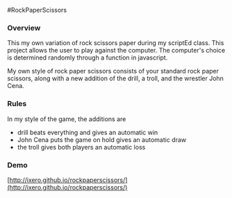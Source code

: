 #RockPaperScissors

### Overview
This my own variation of rock scissors paper during my scriptEd class. This project allows the user to play against the computer. The computer's choice is determined randomly through a function in javascript.

My own style of rock paper scissors consists of your standard rock paper scissors, along with a new addition of the drill, a troll, and the wrestler John Cena. 


### Rules
In my style of the game, the additions are

* drill beats everything and gives an automatic win
* John Cena puts the game on hold gives an automatic draw
* the troll gives both players an automatic loss


### Demo
[http://ixero.github.io/rockpaperscissors/](http://ixero.github.io/rockpaperscissors/)